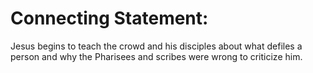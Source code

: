 # Connecting Statement:

Jesus begins to teach the crowd and his disciples about what defiles a person and why the Pharisees and scribes were wrong to criticize him.